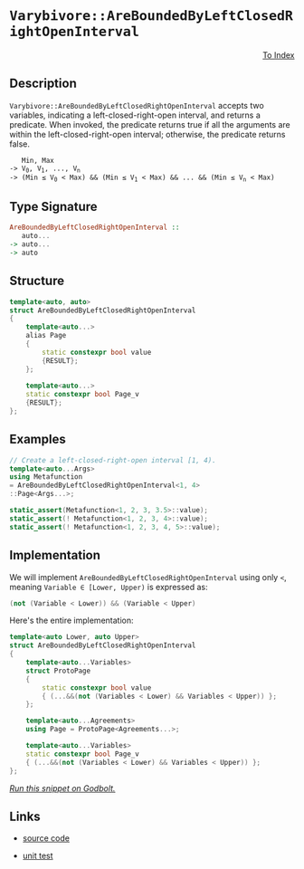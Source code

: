 <!-- Copyright 2024 Feng Mofan
SPDX-License-Identifier: Apache-2.0 -->

# `Varybivore::AreBoundedByLeftClosedRightOpenInterval`

<p style='text-align: right;'><a href="../../../index.md#arithmetic-examinations">To Index</a></p>

## Description

`Varybivore::AreBoundedByLeftClosedRightOpenInterval` accepts two variables, indicating a left-closed-right-open interval, and returns a predicate.
When invoked, the predicate returns true if all the arguments are within the left-closed-right-open interval;
otherwise, the predicate returns false.

<pre><code>   Min, Max
-> V<sub>0</sub>, V<sub>1</sub>, ..., V<sub>n</sub>
-> (Min &le; V<sub>0</sub> &lt; Max) && (Min &le; V<sub>1</sub> &lt; Max) && ... && (Min &le; V<sub>n</sub> &lt; Max)</code></pre>

## Type Signature

```Haskell
AreBoundedByLeftClosedRightOpenInterval ::
   auto...
-> auto...
-> auto
```

## Structure

```C++
template<auto, auto>
struct AreBoundedByLeftClosedRightOpenInterval
{
    template<auto...>
    alias Page
    {
        static constexpr bool value
        {RESULT};
    };
    
    template<auto...>
    static constexpr bool Page_v
    {RESULT};
};
```

## Examples

```C++
// Create a left-closed-right-open interval [1, 4).
template<auto...Args>
using Metafunction
= AreBoundedByLeftClosedRightOpenInterval<1, 4>
::Page<Args...>;

static_assert(Metafunction<1, 2, 3, 3.5>::value);
static_assert(! Metafunction<1, 2, 3, 4>::value);
static_assert(! Metafunction<1, 2, 3, 4, 5>::value);
```

## Implementation

We will implement `AreBoundedByLeftClosedRightOpenInterval` using only `<`, meaning <code>Variable &in; [Lower, Upper)</code> is expressed as:

```C++
(not (Variable < Lower)) && (Variable < Upper)
```

Here's the entire implementation:

```C++
template<auto Lower, auto Upper>
struct AreBoundedByLeftClosedRightOpenInterval
{
    template<auto...Variables>
    struct ProtoPage
    {
        static constexpr bool value
        { (...&&(not (Variables < Lower) && Variables < Upper)) };
    };

    template<auto...Agreements>
    using Page = ProtoPage<Agreements...>;

    template<auto...Variables>
    static constexpr bool Page_v
    { (...&&(not (Variables < Lower) && Variables < Upper)) };
};
```

[*Run this snippet on Godbolt.*](https://godbolt.org/#z:OYLghAFBqd5QCxAYwPYBMCmBRdBLAF1QCcAaPECAMzwBtMA7AQwFtMQByARg9KtQYEAysib0QXACx8BBAKoBnTAAUAHpwAMvAFYTStJg1DIApACYAQuYukl9ZATwDKjdAGFUtAK4sGIAKwAzKSuADJ4DJgAcj4ARpjEIIFcpAAOqAqETgwe3r4BwemZjgLhkTEs8YnJtpj2JQxCBEzEBLk%2BfkG19dlNLQRl0XEJSSkKza3t%2BV3j/YMVVaMAlLaoXsTI7BwEmCypBjsmgW5MXkQA1KGoAO4JFmsM6KTnpxdyqal3D%2BhH2CYaAEFxsQvA5zgDiJh7l5Hph0BYAJ6hTBUNq0DJwgBKeGACAIAHlPgwAJKCBIANzE/wBJgA7FZAecmecdnsDpgjiczqgAHR8gBqLTwTFi9AUv2pzPOwNBBHOymIqCIyiYwA5jOZdIZAKlUtmjmQ5zQDHGmFUqWI51iqE850p3nVOt1TK15wgfJ55gAbN6IAwlW7BcRhaLMApzpzLjcvjD0EsI2YfYnzkGQ2KI8dzu9PsRoY8lvG6QARI7aqXF0vUyXM1n7JiHY6vXl8gHASG7RgEcWBP4apleTJGeWqzAZovyxXKkec1vttiCBQeiWBbXVpm19mcpse1MisUSvvS5oGo0CU3my3W20qtUAfXJa4j9LdS8Tvv9cogu9D4cjV1uubfIWb7Jt%2B6aRtmMb5oWtIliuVawZWgLUgA9AAVBhmFYShqGYQAKtgQh4ZhOGAuhWEUaRNJkSh5xuJC9ajkw5z0KiAC0yDoko6BscGuIEGxqBEucEQ7MQ9oRv4FgaM8khLJ6gIboxW7ch6ELAN2vYAgOETAOcACymDNFQMIONkVaBOOEJQt8cKIsiqJuFxWI4nihKMKSYn2pyMnnJIB4AiAIA3hyxzqYufLLqugL6ngyC3kwChKK0ECGcZpkNJyKTnGYzzBOcgQ8v4vxBfaXiYEsSFAsecUJUlCQEBAYBgAZRlMCZDBmQIWXPLlBWySVIBlRVVWxfFiXJY1zWtelnWZcc2V9fl0jnMVPalWI5WVSuHArLQnD%2BLwfgcFopCoJwbjWNY0prBso7mMkvAEJou0rAA1gEZg8rSZiSAAHH9/gaAAnP4ZgaF6f3BPtHCSLwLASBoMnHad50cLwCggDJz0nbtpBwLAMCICAawEKkZzkJQaB7HQCRRKwWyqH9XpsV6kjnMAyCGlIPJmLwcKECQeDoHo/CCCIYjsFIMiCIoKjqLjpC6Ck1zEEwqScDwe0HUdL1nZw%2BJnOTcqoFQ5xMyzbMc1z5w82YboeDT9CWg9XBLE9L0rBASDU6ktNkBQEC%2B/7IDAFIuU0LQYmYxAsR67EEQtAimu8AnzDEAi%2BKxNomAOCnpDU/OBIMLQyeK1gsReMAJy0LQmPcLwWAsIYwDiOXeCQmZ5JhnrZq52cWw8OQZIw6dtB4LEasZx4WB6wQwYIw3pDd8Q1pKEWuwt%2BPRie3wBgafyeCYNc7nHUPYvCKI4jSxfctqHryv6C3KBXZY%2BgT5jkArEJDT12x4w/EsqYSw1hwa8FQCvYMWBP4QBWHYXODQXCPCmH4FIYQIhDEqCMFIRQsgCBQXoXBDR5jDESGMOoCDegTDaJ4Doeh4FdUaNQkhWCyG2GoQQsYzCMELGwXA26mwJDaw4IdUgKNwGcHNszVm7NObc0kLzN0uBBYuzMMkd2pAcZaALKQBAmAmBYESLA0gH1JCFWBoEWkkgNCSF%2Bl6JG/gvTA30JwOGpAEbJB5F6LgkNgZ/R8f4SQXB/AWK9GIvWaMMZY00bvAmxNSbG0pkHVATs6YM04C0Fg5JaRsWYpxFuttgY8i4DyU6AsiBQNFrICW19pC3yUPfRWuhcqq3VinYRojxH6w4IbMmZxzimxeMQLJOS8kGCHFwIpJSNAOxSX7Z2CZAhmA0VovG3sUBzP9kk4OzsQCZOyRxcZYdgZcBkpHaOlA46KzTknfONyM5ZxznnJehdOz4hLmXU6Fcq41zrvnJuW8thfI7pQ7u9cymqH7jsfOok6h63HpPJOM8gVPQXvnFea9MAb2bkYbeoBcYrCoPvBQh9j6n3zhfGpUs6myDvgrU6zSn472AVYN%2BCKYHf1SL/Tg/8CCAKLCy0BqNIHCx7l/bolDnAQFcJwkIjwWGLBwRkPBORaH5CVcUbICrsESsYX0SYarUG6oaPqgYPDSH0I4Yay1cxzWsKEasdYgi3YuJEbrRWaMhkjNyUaI5hTimlKUfgCpiy3YewJSsPRBiRjGJhm4jxRSbG0hCbSWkgRbGSDZikLpkTbDRNWV7Im6yEkU0DjstJbAMnDKtiwBQ5JDTkkmTydk4x%2BbBqFiLFIlKr7UplvIBp9KdBJFIK0jWDcOnutRgbI2/TBmZJrXWhtTaW2fkdvMhIizAgrNiT7TZzttl7pGPWj495Jm3hXQlatdS6AXNjvHROGc7kPsztnBB%2BdXmCHeaXPW3zq5iD%2BUvAFuKUWkHwJ3RwYLe6QuQAPGFI94UTyngiZFc80VLwxRibFW9dK7yJaqElR8T5EgpdUntEgaWywHQ/YdRyX4gLZR/eAnLuUcBQgAujrKLBgLOiK6BTHjXZCQe4a1aD5V2sVWkZVDRZVEK1eJnVDCTVWryEaxTVDbXlAtVw/osrZitG1WQ/hTqpYTvCR6yR872a1vrXaZdjFxhBpUaG7dEbdH6MMZQYR8aQBmCKYEQI/ggZBKRv52kkMzNTvRnm7Gnt3ogEkLSXmyauBSGBkmixXBaSusCJOiRUWC3CL5hFvL4btErBXpkZwkggA%3D%3D)

## Links

- [source code](../../../../conceptrodon/varybivore/are_bounded_by_left_closed_right_open_interval.hpp)

- [unit test](../../../../tests/unit/metafunctions/varybivore/are_bounded_by_left_closed_right_open_interval.test.hpp)
